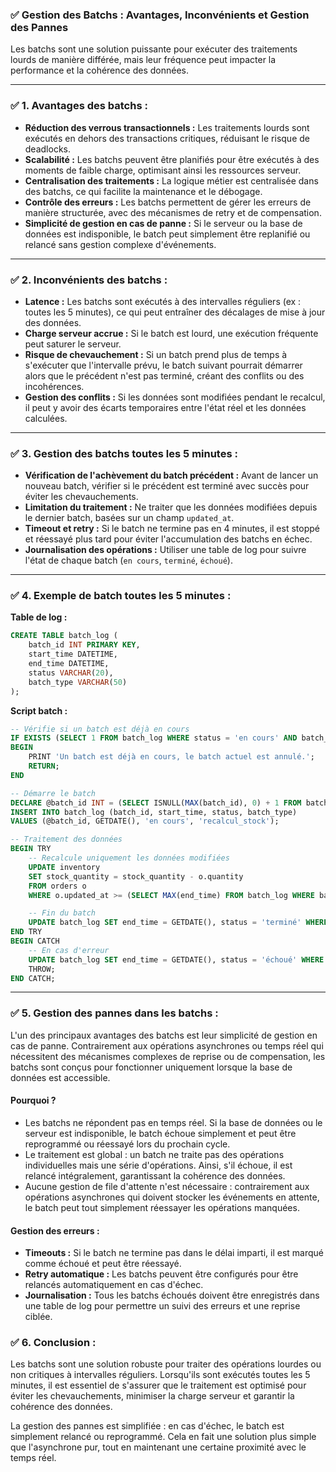 ﻿### ✅ **Gestion des Batchs : Avantages, Inconvénients et Gestion des Pannes**

Les batchs sont une solution puissante pour exécuter des traitements lourds de manière différée, mais leur fréquence peut impacter la performance et la cohérence des données.

---

### ✅ **1. Avantages des batchs :**

* **Réduction des verrous transactionnels :** Les traitements lourds sont exécutés en dehors des transactions critiques, réduisant le risque de deadlocks.
* **Scalabilité :** Les batchs peuvent être planifiés pour être exécutés à des moments de faible charge, optimisant ainsi les ressources serveur.
* **Centralisation des traitements :** La logique métier est centralisée dans des batchs, ce qui facilite la maintenance et le débogage.
* **Contrôle des erreurs :** Les batchs permettent de gérer les erreurs de manière structurée, avec des mécanismes de retry et de compensation.
* **Simplicité de gestion en cas de panne :** Si le serveur ou la base de données est indisponible, le batch peut simplement être replanifié ou relancé sans gestion complexe d'événements.

---

### ✅ **2. Inconvénients des batchs :**

* **Latence :** Les batchs sont exécutés à des intervalles réguliers (ex : toutes les 5 minutes), ce qui peut entraîner des décalages de mise à jour des données.
* **Charge serveur accrue :** Si le batch est lourd, une exécution fréquente peut saturer le serveur.
* **Risque de chevauchement :** Si un batch prend plus de temps à s'exécuter que l'intervalle prévu, le batch suivant pourrait démarrer alors que le précédent n'est pas terminé, créant des conflits ou des incohérences.
* **Gestion des conflits :** Si les données sont modifiées pendant le recalcul, il peut y avoir des écarts temporaires entre l'état réel et les données calculées.

---

### ✅ **3. Gestion des batchs toutes les 5 minutes :**

* **Vérification de l'achèvement du batch précédent :** Avant de lancer un nouveau batch, vérifier si le précédent est terminé avec succès pour éviter les chevauchements.
* **Limitation du traitement :** Ne traiter que les données modifiées depuis le dernier batch, basées sur un champ `updated_at`.
* **Timeout et retry :** Si le batch ne termine pas en 4 minutes, il est stoppé et réessayé plus tard pour éviter l'accumulation des batchs en échec.
* **Journalisation des opérations :** Utiliser une table de log pour suivre l'état de chaque batch (`en cours`, `terminé`, `échoué`).

---

### ✅ **4. Exemple de batch toutes les 5 minutes :**

**Table de log :**

```sql
CREATE TABLE batch_log (
    batch_id INT PRIMARY KEY,
    start_time DATETIME,
    end_time DATETIME,
    status VARCHAR(20),
    batch_type VARCHAR(50)
);
```

**Script batch :**

```sql
-- Vérifie si un batch est déjà en cours
IF EXISTS (SELECT 1 FROM batch_log WHERE status = 'en cours' AND batch_type = 'recalcul_stock')
BEGIN
    PRINT 'Un batch est déjà en cours, le batch actuel est annulé.';
    RETURN;
END

-- Démarre le batch
DECLARE @batch_id INT = (SELECT ISNULL(MAX(batch_id), 0) + 1 FROM batch_log);
INSERT INTO batch_log (batch_id, start_time, status, batch_type) 
VALUES (@batch_id, GETDATE(), 'en cours', 'recalcul_stock');

-- Traitement des données
BEGIN TRY
    -- Recalcule uniquement les données modifiées
    UPDATE inventory 
    SET stock_quantity = stock_quantity - o.quantity
    FROM orders o
    WHERE o.updated_at >= (SELECT MAX(end_time) FROM batch_log WHERE batch_type = 'recalcul_stock' AND status = 'terminé');

    -- Fin du batch
    UPDATE batch_log SET end_time = GETDATE(), status = 'terminé' WHERE batch_id = @batch_id;
END TRY
BEGIN CATCH
    -- En cas d'erreur
    UPDATE batch_log SET end_time = GETDATE(), status = 'échoué' WHERE batch_id = @batch_id;
    THROW;
END CATCH;
```

---

### ✅ **5. Gestion des pannes dans les batchs :**

L'un des principaux avantages des batchs est leur simplicité de gestion en cas de panne. Contrairement aux opérations asynchrones ou temps réel qui nécessitent des mécanismes complexes de reprise ou de compensation, les batchs sont conçus pour fonctionner uniquement lorsque la base de données est accessible.

#### **Pourquoi ?**

* Les batchs ne répondent pas en temps réel. Si la base de données ou le serveur est indisponible, le batch échoue simplement et peut être reprogrammé ou réessayé lors du prochain cycle.
* Le traitement est global : un batch ne traite pas des opérations individuelles mais une série d'opérations. Ainsi, s'il échoue, il est relancé intégralement, garantissant la cohérence des données.
* Aucune gestion de file d'attente n'est nécessaire : contrairement aux opérations asynchrones qui doivent stocker les événements en attente, le batch peut tout simplement réessayer les opérations manquées.

#### **Gestion des erreurs :**

* **Timeouts :** Si le batch ne termine pas dans le délai imparti, il est marqué comme échoué et peut être réessayé.
* **Retry automatique :** Les batchs peuvent être configurés pour être relancés automatiquement en cas d'échec.
* **Journalisation :** Tous les batchs échoués doivent être enregistrés dans une table de log pour permettre un suivi des erreurs et une reprise ciblée.

### ✅ **6. Conclusion :**

Les batchs sont une solution robuste pour traiter des opérations lourdes ou non critiques à intervalles réguliers. Lorsqu'ils sont exécutés toutes les 5 minutes, il est essentiel de s'assurer que le traitement est optimisé pour éviter les chevauchements, minimiser la charge serveur et garantir la cohérence des données.

La gestion des pannes est simplifiée : en cas d'échec, le batch est simplement relancé ou reprogrammé. Cela en fait une solution plus simple que l'asynchrone pur, tout en maintenant une certaine proximité avec le temps réel.
